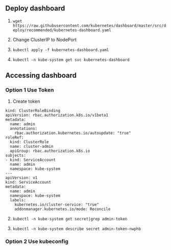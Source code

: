 ## Deploy dashboard
1. `wget https://raw.githubusercontent.com/kubernetes/dashboard/master/src/deploy/recommended/kubernetes-dashboard.yaml`

2. Change ClusterIP to NodePort

3. `kubectl apply -f kubernetes-dashboard.yaml`

4. `kubectl -n kube-system get svc kubernetes-dashboard`

## Accessing dashboard

### Option 1 Use Token
1. Create token
```
kind: ClusterRoleBinding
apiVersion: rbac.authorization.k8s.io/v1beta1
metadata:
  name: admin
  annotations:
    rbac.authorization.kubernetes.io/autoupdate: "true"
roleRef:
  kind: ClusterRole
  name: cluster-admin
  apiGroup: rbac.authorization.k8s.io
subjects:
- kind: ServiceAccount
  name: admin
  namespace: kube-system
---
apiVersion: v1
kind: ServiceAccount
metadata:
  name: admin
  namespace: kube-system
  labels:
    kubernetes.io/cluster-service: "true"
    addonmanager.kubernetes.io/mode: Reconcile
```
2. `kubectl -n kube-system get secret|grep admin-token`

3. `kubectl -n kube-system describe secret admin-token-nwphb`

### Option 2 Use kubeconfig